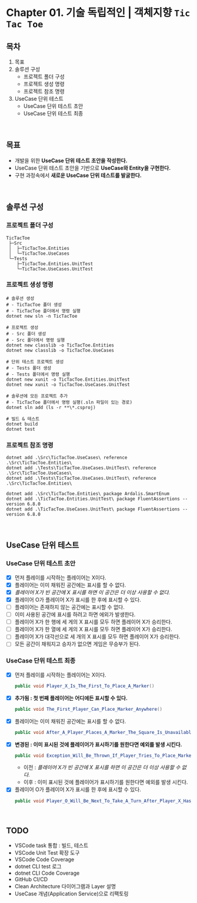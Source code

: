 # Chapter 01. 기술 독립적인 | 객체지향 `Tic Tac Toe`

## 목차
1. 목표
1. 솔루션 구성
   - 프로젝트 폴더 구성
   - 프로젝트 생성 명령
   - 프로젝트 참조 명령
1. UseCase 단위 테스트
   - UseCase 단위 테스트 초안
   - UseCase 단위 테스트 최종

<br/>

## 목표
- 개발을 위한 **UseCase 단위 테스트 초안을 작성한다.**
- UseCase 단위 테스트 초안을 기반으로 **UseCase와 Entity을 구현한다.**
- 구현 과정속에서 **새로운 UseCase 단위 테스트를 발굴한다.**

<br/>

## 솔루션 구성
### 프로젝트 폴더 구성
```
TicTacToe  
 ├─Src  
 │  ├─TicTacToe.Entities  
 │  └─TicTacToe.UseCases  
 └─Tests  
    ├─TicTacToe.Entities.UnitTest  
    └─TicTacToe.UseCases.UnitTest  
```

### 프로젝트 생성 명령
```shell
# 솔루션 생성
# - TicTacToe 폴더 생성
# - TicTacToe 플더에서 명령 실행
dotnet new sln -n TicTacToe

# 프로젝트 생성
# - Src 폴더 생성
# - Src 폴더에서 명령 실행
dotnet new classlib -o TicTacToe.Entities
dotnet new classlib -o TicTacToe.UseCases

# 단위 테스트 프로젝트 생성
# - Tests 폴더 생성
# - Tests 폴더에서 명령 실행
dotnet new xunit -o TicTacToe.Entities.UnitTest
dotnet new xunit -o TicTacToe.UseCases.UnitTest

# 솔루션에 모든 프로젝트 추가
# - TicTacToe 폴더에서 명령 실행(.sln 파일이 있는 경로)
dotnet sln add (ls -r **\*.csproj)

# 빌드 & 테스트
dotnet build
dotnet test
```

### 프로젝트 참조 명령
```shell
dotnet add .\Src\TicTacToe.UseCases\ reference .\Src\TicTacToe.Entities\
dotnet add .\Tests\TicTacToe.UseCases.UnitTest\ reference .\Src\TicTacToe.UseCases\
dotnet add .\Tests\TicTacToe.UseCases.UnitTest\ reference .\Src\TicTacToe.Entities\

dotnet add .\Src\TicTacToe.Entities\ package Ardalis.SmartEnum
dotnet add .\TicTacToe.Entities.UnitTest\ package FluentAssertions --version 6.8.0
dotnet add .\TicTacToe.UseCases.UnitTest\ package FluentAssertions --version 6.8.0
```

<br/>

## UseCase 단위 테스트
### UseCase 단위 테스트 초안
- [x] 먼저 플레이를 시작하는 플레이어는 X이다.
- [x] 플레이어는 이미 채워진 공간에는 표시를 할 수 없다.
- [x] _플레이어 X가 빈 공간에 X 표시를 하면 이 공간은 더 이상 사용할 수 없다._
- [x] 플레이어 O가 플레이어 X가 표시를 한 후에 표시할 수 있다.
- [ ] 플레이어는 존재하지 않는 공간에는 표시할 수 없다.
- [ ] 이미 사용된 공간에 표시를 하려고 하면 에외가 발생한다.
- [ ] 플레이어 X가 한 행에 세 게의 X 표시를 모두 하면 플레이어 X가 승리한다.
- [ ] 플레이어 X가 한 열에 세 게의 X 표시를 모두 하면 플레이어 X가 승리한다.
- [ ] 플레이어 X가 대각선으로 세 개의 X 표시를 모두 하면 플레이어 X가 승리한다.
- [ ] 모든 공간이 채워지고 승자가 없으면 게임은 무승부가 된다.

### UseCase 단위 테스트 최종
- [x] 먼저 플레이를 시작하는 플레이어는 X이다.
  ```cs
  public void Player_X_Is_The_First_To_Place_A_Marker()
  ```
- [x] **추가됨 : 첫 번째 플레이어는 어디에든 표시할 수 있다.**
  ```cs
  public void The_First_Player_Can_Place_Marker_Anywhere()
  ```
- [x] 플레이어는 이미 채워진 공간에는 표시를 할 수 없다.
  ```cs
  public void After_A_Player_Places_A_Marker_The_Square_Is_Unavailable()
  ```
- [x] **변경된 : 이미 표시된 것에 플레이어가 표시하기를 원한다면 예외를 발생 시킨다.**
  ```cs
  public void Exception_Will_Be_Thrown_If_Player_Tries_To_Place_Marker_In_A_Taken_Square()
  ```
  - 이전 : _플레이어 X가 빈 공간에 X 표시를 하면 이 공간은 더 이상 사용할 수 없다._
  - 이후 : 이미 표시된 것에 플레이어가 표시하기를 원한다면 예외를 발생 시킨다.
- [x] 플레이어 O가 플레이어 X가 표시를 한 후에 표시할 수 있다.
  ```cs
  public void Player_O_Will_Be_Next_To_Take_A_Turn_After_Player_X_Has_Placed_A_Marker()
  ```

<br/>

## TODO
- VSCode task 통합 : 빌드, 테스트
- VSCode Unit Test 확장 도구
- VSCode Code Coverage
- dotnet CLI test 로그
- dotnet CLI Code Coverage
- GitHub CI/CD
- Clean Architecture 다이어그램과 Layer 설명
- UseCase 개념(Application Service)으로 리팩토링
